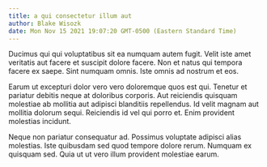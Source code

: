 ```yaml
---
title: a qui consectetur illum aut
author: Blake Wisozk
date: Mon Nov 15 2021 19:07:20 GMT-0500 (Eastern Standard Time)
---
```

Ducimus qui qui voluptatibus sit ea numquam autem fugit. Velit iste amet veritatis aut facere et suscipit dolore facere. Non et natus qui tempora facere ex saepe. Sint numquam omnis. Iste omnis ad nostrum et eos.

 Earum ut excepturi dolor vero vero doloremque quos est qui. Tenetur et pariatur debitis neque at doloribus corporis. Aut reiciendis quisquam molestiae ab mollitia aut adipisci blanditiis repellendus. Id velit magnam aut mollitia dolorum sequi. Reiciendis id vel qui porro et. Enim provident molestias incidunt.

 Neque non pariatur consequatur ad. Possimus voluptate adipisci alias molestias. Iste quibusdam sed quod tempore dolore rerum. Numquam ex quisquam sed. Quia ut ut vero illum provident molestiae earum.